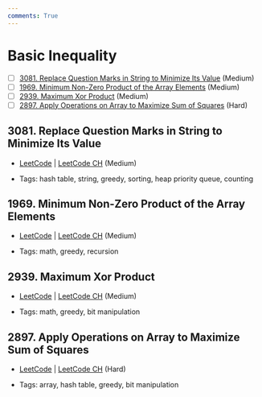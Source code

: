 ```yaml
---
comments: True
---
```


# Basic Inequality

- [ ] [3081. Replace Question Marks in String to Minimize Its Value](https://leetcode.cn/problems/replace-question-marks-in-string-to-minimize-its-value/) (Medium)
- [ ] [1969. Minimum Non-Zero Product of the Array Elements](https://leetcode.cn/problems/minimum-non-zero-product-of-the-array-elements/) (Medium)
- [ ] [2939. Maximum Xor Product](https://leetcode.cn/problems/maximum-xor-product/) (Medium)
- [ ] [2897. Apply Operations on Array to Maximize Sum of Squares](https://leetcode.cn/problems/apply-operations-on-array-to-maximize-sum-of-squares/) (Hard)

## 3081. Replace Question Marks in String to Minimize Its Value

-   [LeetCode](https://leetcode.com/problems/replace-question-marks-in-string-to-minimize-its-value/) | [LeetCode CH](https://leetcode.cn/problems/replace-question-marks-in-string-to-minimize-its-value/) (Medium)

-   Tags: hash table, string, greedy, sorting, heap priority queue, counting

## 1969. Minimum Non-Zero Product of the Array Elements

-   [LeetCode](https://leetcode.com/problems/minimum-non-zero-product-of-the-array-elements/) | [LeetCode CH](https://leetcode.cn/problems/minimum-non-zero-product-of-the-array-elements/) (Medium)

-   Tags: math, greedy, recursion

## 2939. Maximum Xor Product

-   [LeetCode](https://leetcode.com/problems/maximum-xor-product/) | [LeetCode CH](https://leetcode.cn/problems/maximum-xor-product/) (Medium)

-   Tags: math, greedy, bit manipulation

## 2897. Apply Operations on Array to Maximize Sum of Squares

-   [LeetCode](https://leetcode.com/problems/apply-operations-on-array-to-maximize-sum-of-squares/) | [LeetCode CH](https://leetcode.cn/problems/apply-operations-on-array-to-maximize-sum-of-squares/) (Hard)

-   Tags: array, hash table, greedy, bit manipulation
